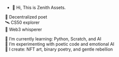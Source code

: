 - 👋 Hi, This is Zenith Assets.
  
🧠 Decentralized poet  
🛰️ CS50 explorer  
🌌 Web3 whisperer

🔭 I’m currently learning: Python, Scratch, and AI  
🌱 I’m experimenting with poetic code and emotional AI  
🎨 I create: NFT art, binary poetry, and gentle rebellion
